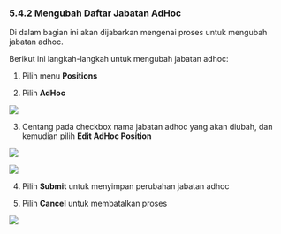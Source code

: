 ### **5.4.2 Mengubah Daftar Jabatan AdHoc**

Di dalam bagian ini akan dijabarkan mengenai proses untuk mengubah jabatan adhoc. 

Berikut ini langkah-langkah untuk mengubah jabatan adhoc:

1. Pilih menu **Positions**

2. Pilih **AdHoc**

![](media/adb797d35360b1bcb817a0ba0a9475a9.png)

3. Centang pada checkbox nama jabatan adhoc yang akan diubah, dan kemudian pilih **Edit AdHoc Position**

![](media/b324e28c3e8f02fdda02a2f6bffd6895.png)

![](media/ebe14509cdbb8b8f72e9891abb15981f.jpg)

4. Pilih **Submit** untuk menyimpan perubahan jabatan adhoc

5. Pilih **Cancel** untuk membatalkan proses

![](media/747b2aeacf2b4593ffe14b311aec68d1.jpg)